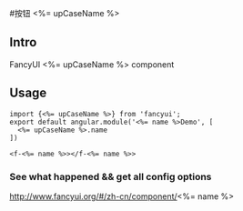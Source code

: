 #按钮 <%= upCaseName %>

## Intro

FancyUI <%= upCaseName %> component

## Usage

```
import {<%= upCaseName %>} from 'fancyui';
export default angular.module('<%= name %>Demo', [
  <%= upCaseName %>.name
])
```

```
<f-<%= name %>></f-<%= name %>>
```

### See what happened && get all config options 

http://www.fancyui.org/#/zh-cn/component/<%= name %>